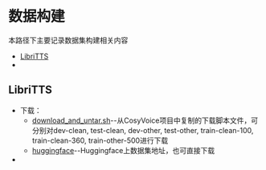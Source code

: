 # 数据构建
本路径下主要记录数据集构建相关内容

 - [LibriTTS](#LibriTTS)
 - [](#)

## LibriTTS
 - 下载：
   - [download_and_untar.sh](./libritts/download_and_untar.sh)--从CosyVoice项目中复制的下载脚本文件，可分别对dev-clean, test-clean, dev-other, test-other, train-clean-100, train-clean-360, train-other-500进行下载
   - [huggingface](https://huggingface.co/datasets/mythicinfinity/libritts)--Huggingface上数据集地址，也可直接下载
 - 
